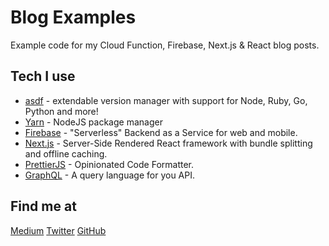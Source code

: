 # Blog Examples

Example code for my Cloud Function, Firebase, Next.js & React blog posts.

## Tech I use

* [asdf](https://github.com/asdf-vm/asdf) - extendable version manager with support for Node, Ruby, Go, Python and more!
* [Yarn](https://github.com/yarnpkg/yarn) - NodeJS package manager
* [Firebase](https://firebase.google.com/) - "Serverless" Backend as a Service for web and mobile.
* [Next.js](https://github.com/zeit/next.js/) - Server-Side Rendered React framework with bundle splitting and offline caching.
* [PrettierJS](https://prettier.io/) - Opinionated Code Formatter.
* [GraphQL](http://graphql.org/) - A query language for you API.

## Find me at

[Medium](https://medium.com/@jthegedus) [Twitter](https://twitter.com/) [GitHub](https://github.com/jthegedus)
